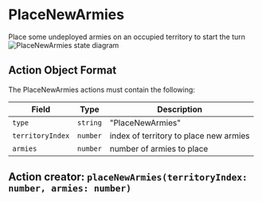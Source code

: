 

# PlaceNewArmies
Place some undeployed armies on an occupied territory to start the turn
![PlaceNewArmies state diagram](../docs/actions/placenewarmies.svg)
  

## Action Object Format
The PlaceNewArmies actions must contain the following:

Field        | Type       | Description
------------ | ---------- | -----------
`type`     | `string` | "PlaceNewArmies"
`territoryIndex` | `number` | index of territory to place new armies
`armies` | `number` | number of armies to place


## Action creator: `placeNewArmies(territoryIndex: number, armies: number)`

  
  